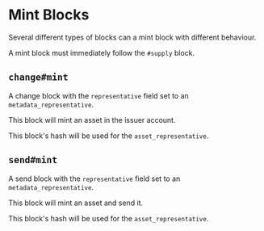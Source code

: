 # Mint Blocks

Several different types of blocks can a mint block with different behaviour.

A mint block must immediately follow the `#supply` block.


## `change#mint`

A change block with the `representative` field set to an `metadata_representative`.

This block will mint an asset in the issuer account.

This block's hash will be used for the `asset_representative`.


## `send#mint`

A send block with the `representative` field set to an `metadata_representative`.

This block will mint an asset and send it.

This block's hash will be used for the `asset_representative`.
